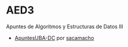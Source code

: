 # AED3
Apuntes de Algoritmos y Estructuras de Datos III

* [ApuntesUBA-DC](https://github.com/CubaWiki/AED3-ApuntesUBA-DC-sacamacho) por [sacamacho](https://github.com/sacamacho)
